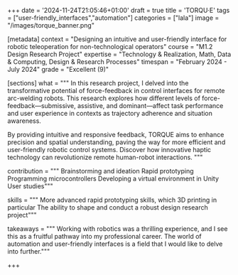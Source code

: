 +++
date = '2024-11-24T21:05:46+01:00'
draft = true
title = 'TORQU·E'
tags = ["user-friendly_interfaces","automation"]
categories = ["lala"]
image = "/images/torque_banner.png"

[metadata]
context = "Designing an intuitive and user-friendly interface for robotic teleoperation for non-technological operators"
course = "M1.2 Design Research Project"
expertise = "Technology & Realization, Math, Data & Computing, Design & Research Processes"
timespan = "February 2024 - July 2024"
grade = "Excellent (9)"

[sections]
what = """
In this research project, I delved into the transformative potential of force-feedback in control interfaces for remote arc-welding robots. This research explores how different levels of force-feedback—submissive, assistive, and dominant—affect task performance and user experience in contexts as trajectory adherence and situation awareness.

By providing intuitive and responsive feedback, TORQUE aims to enhance precision and spatial understanding, paving the way for more efficient and user-friendly robotic control systems. Discover how innovative haptic technology can revolutionize remote human-robot interactions.
"""

contribution = """
Brainstorming and ideation
Rapid prototyping
Programming microcontrollers
Developing a virtual environment in Unity
User studies"""

skills = """
More advanced rapid prototyping skills, which 3D printing in particular
The ability to shape and conduct a robust design research project"""

takeaways = """
Working with robotics was a thrilling experience, and I see this as a fruitful pathway into my professional career.
The world of automation and user-friendly interfaces is a field that I would like to delve into further."""




+++
